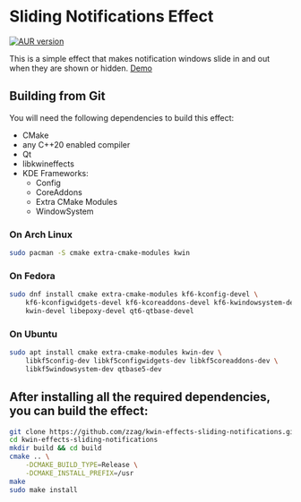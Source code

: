 # Sliding Notifications Effect

[![AUR version](https://img.shields.io/aur/version/kwin-effects-sliding-notifications)](https://aur.archlinux.org/packages/kwin-effects-sliding-notifications/)

This is a simple effect that makes notification windows slide in and out when they are shown or hidden. [Demo](https://youtu.be/6uzv8r8Oqf4)


## Building from Git

You will need the following dependencies to build this effect:

* CMake
* any C++20 enabled compiler
* Qt
* libkwineffects
* KDE Frameworks:
    - Config
    - CoreAddons
    - Extra CMake Modules
    - WindowSystem

### On Arch Linux

```sh
sudo pacman -S cmake extra-cmake-modules kwin
```

### On Fedora

```sh
sudo dnf install cmake extra-cmake-modules kf6-kconfig-devel \
    kf6-kconfigwidgets-devel kf6-kcoreaddons-devel kf6-kwindowsystem-devel \
    kwin-devel libepoxy-devel qt6-qtbase-devel
```


### On Ubuntu

```sh
sudo apt install cmake extra-cmake-modules kwin-dev \
    libkf5config-dev libkf5configwidgets-dev libkf5coreaddons-dev \
    libkf5windowsystem-dev qtbase5-dev
```

## After installing all the required dependencies, you can build the effect:

```sh
git clone https://github.com/zzag/kwin-effects-sliding-notifications.git
cd kwin-effects-sliding-notifications
mkdir build && cd build
cmake .. \
    -DCMAKE_BUILD_TYPE=Release \
    -DCMAKE_INSTALL_PREFIX=/usr
make
sudo make install
```

